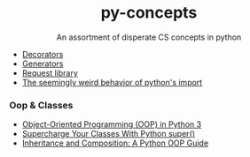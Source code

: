 <div align="center">
  
# py-concepts

An assortment of disperate CS concepts in python

</div>

* [Decorators](https://realpython.com/primer-on-python-decorators/)
* [Generators](https://realpython.com/introduction-to-python-generators/)
* [Request library](https://realpython.com/python-requests/)
* [The seemingly weird behavior of python's import](http://python-notes.curiousefficiency.org/en/latest/python_concepts/import_traps.html) 

### Oop & Classes
* [Object-Oriented Programming (OOP) in Python 3](https://realpython.com/python3-object-oriented-programming/)
* [Supercharge Your Classes With Python super()](https://realpython.com/python-super/)
* [Inheritance and Composition: A Python OOP Guide](https://realpython.com/inheritance-composition-python/)
